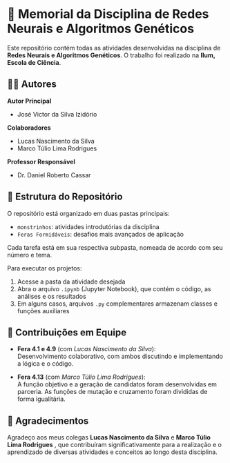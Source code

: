 # 🧠 Memorial da Disciplina de Redes Neurais e Algoritmos Genéticos

Este repositório contém todas as atividades desenvolvidas na disciplina de **Redes Neurais e Algoritmos Genéticos**. O trabalho foi realizado na **Ilum, Escola de Ciência**.

## 👨‍🎓 Autores

**Autor Principal**  
- José Victor da Silva Izidório

**Colaboradores**  
- Lucas Nascimento da Silva  
- Marco Túlio Lima Rodrigues  

**Professor Responsável**  
- Dr. Daniel Roberto Cassar

## 📂 Estrutura do Repositório

O repositório está organizado em duas pastas principais:

- `monstrinhos`: atividades introdutórias da disciplina  
- `Feras Formidáveis`: desafios mais avançados de aplicação

Cada tarefa está em sua respectiva subpasta, nomeada de acordo com seu número e tema.

Para executar os projetos:

1. Acesse a pasta da atividade desejada
2. Abra o arquivo `.ipynb` (Jupyter Notebook), que contém o código, as análises e os resultados
3. Em alguns casos, arquivos `.py` complementares armazenam classes e funções auxiliares

## 🤝 Contribuições em Equipe

- **Fera 4.1 e 4.9** (com *Lucas Nascimento da Silva*):  
  Desenvolvimento colaborativo, com ambos discutindo e implementando a lógica e o código.

- **Fera 4.13** (com *Marco Túlio Lima Rodrigues*):  
  A função objetivo e a geração de candidatos foram desenvolvidas em parceria. As funções de mutação e cruzamento foram divididas de forma igualitária.

## 🙏 Agradecimentos

Agradeço aos meus colegas **Lucas Nascimento da Silva** e **Marco Túlio Lima Rodrigues** , que contribuíram significativamente para a realização e o aprendizado de diversas atividades e conceitos ao longo desta disciplina.
